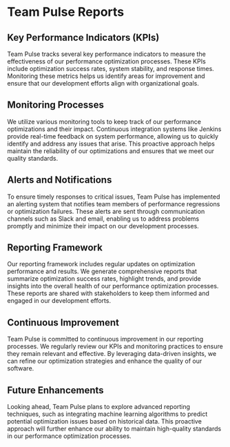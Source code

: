 # Team Pulse Reports

## Key Performance Indicators (KPIs)
Team Pulse tracks several key performance indicators to measure the effectiveness of our performance optimization processes. These KPIs include optimization success rates, system stability, and response times. Monitoring these metrics helps us identify areas for improvement and ensure that our development efforts align with organizational goals.

## Monitoring Processes
We utilize various monitoring tools to keep track of our performance optimizations and their impact. Continuous integration systems like Jenkins provide real-time feedback on system performance, allowing us to quickly identify and address any issues that arise. This proactive approach helps maintain the reliability of our optimizations and ensures that we meet our quality standards.

## Alerts and Notifications
To ensure timely responses to critical issues, Team Pulse has implemented an alerting system that notifies team members of performance regressions or optimization failures. These alerts are sent through communication channels such as Slack and email, enabling us to address problems promptly and minimize their impact on our development processes.

## Reporting Framework
Our reporting framework includes regular updates on optimization performance and results. We generate comprehensive reports that summarize optimization success rates, highlight trends, and provide insights into the overall health of our performance optimization processes. These reports are shared with stakeholders to keep them informed and engaged in our development efforts.

## Continuous Improvement
Team Pulse is committed to continuous improvement in our reporting processes. We regularly review our KPIs and monitoring practices to ensure they remain relevant and effective. By leveraging data-driven insights, we can refine our optimization strategies and enhance the quality of our software.

## Future Enhancements
Looking ahead, Team Pulse plans to explore advanced reporting techniques, such as integrating machine learning algorithms to predict potential optimization issues based on historical data. This proactive approach will further enhance our ability to maintain high-quality standards in our performance optimization processes. 